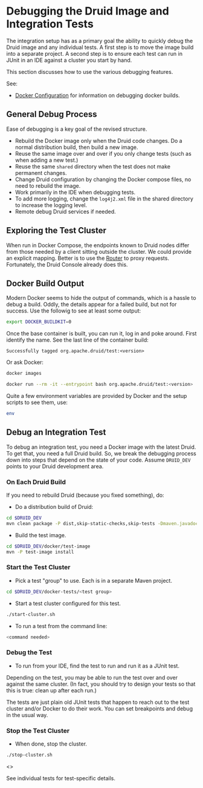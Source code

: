 <!--
  ~ Licensed to the Apache Software Foundation (ASF) under one
  ~ or more contributor license agreements.  See the NOTICE file
  ~ distributed with this work for additional information
  ~ regarding copyright ownership.  The ASF licenses this file
  ~ to you under the Apache License, Version 2.0 (the
  ~ "License"); you may not use this file except in compliance
  ~ with the License.  You may obtain a copy of the License at
  ~
  ~   http://www.apache.org/licenses/LICENSE-2.0
  ~
  ~ Unless required by applicable law or agreed to in writing,
  ~ software distributed under the License is distributed on an
  ~ "AS IS" BASIS, WITHOUT WARRANTIES OR CONDITIONS OF ANY
  ~ KIND, either express or implied.  See the License for the
  ~ specific language governing permissions and limitations
  ~ under the License.
  -->

# Debugging the Druid Image and Integration Tests

The integration setup has as a primary goal the ability to quickly debug
the Druid image and any individual tests. A first step is to move the
image build into a separate project. A second step is to ensure each
test can run in JUnit in an IDE against a cluster you start by hand.

This section discusses how to use the various debugging features.

See:

* [Docker Configuration](docker.md) for information on debugging
  docker builds.

## General Debug Process

Ease of debugging is a key goal of the revised structure.

* Rebuild the Docker image only when the Druid code changes.
  Do a normal distribution build, then build a new image.
* Reuse the same image over and over if you only change tests
  (such as when adding a new test.)
* Reuse the same `shared` directory when the test does not
  make permanent changes.
* Change Druid configuration by changing the Docker compose
  files, no need to rebuild the image.
* Work primarily in the IDE when debugging tests.
* To add more logging, change the `log4j2.xml` file in the shared
  directory to increase the logging level.
* Remote debug Druid services if needed.

## Exploring the Test Cluster

When run in Docker Compose, the endpoints known to Druid nodes differ from
those needed by a client sitting outside the cluster. We could provide an
explicit mapping. Better is to use the
[Router](https://druid.apache.org/docs/latest/design/router.html#router-as-management-proxy)
to proxy requests. Fortunately, the Druid Console already does this.

## Docker Build Output

Modern Docker seems to hide the output of commands, which is a hassle to debug
a build. Oddly, the details appear for a failed build, but not for success.
Use the followig to see at least some output:

```bash
export DOCKER_BUILDKIT=0
```

Once the base container is built, you can run it, log in and poke around. First
identify the name. See the last line of the container build:

```text
Successfully tagged org.apache.druid/test:<version>
```

Or ask Docker:

```bash
docker images
```

```bash
docker run --rm -it --entrypoint bash org.apache.druid/test:<version>
```

Quite a few environment variables are provided by Docker and the setup scripts
to see them, use:

```bash
env
```

## Debug an Integration Test

To debug an integration test, you need a Docker image with the latest Druid.
To get that, you need a full Druid build. So, we break the debugging process
down into steps that depend on the state of your code. Assume `DRUID_DEV`
points to your Druid development area.

### On Each Druid Build

If you need to rebuild Druid (because you fixed something), do:

* Do a distribution build of Druid:

```bash
cd $DRUID_DEV
mvn clean package -P dist,skip-static-checks,skip-tests -Dmaven.javadoc.skip=true -T1.0C
```

* Build the test image.

```bash
cd $DRUID_DEV/docker/test-image
mvn -P test-image install
```

### Start the Test Cluster

* Pick a test "group" to use. Each is in a separate Maven project.

```bash
cd $DRUID_DEV/docker-tests/<test group>
```

* Start a test cluster configured for this test.

```bash
./start-cluster.sh
```

* To run a test from the command line:

```bash
<command needed>
```

### Debug the Test

* To run from your IDE, find the test to run and run it as a JUnit test.

Depending on the test, you may be able to run the test over and over against the
same cluster. (In fact, you should try to design your tests so that this is true:
clean up after each run.)

The tests are just plain old JUnit tests that happen to reach out to the
test cluster and/or Docker to do their work. You can set breakpoints and debug
in the usual way.

### Stop the Test Cluster

* When done, stop the cluster.

```bash
./stop-cluster.sh
```

<<Add information about debugging Druid in the containers>>

See individual tests for test-specific details.
